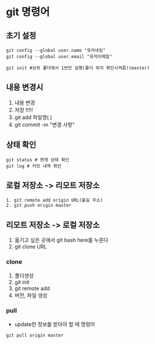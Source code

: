 # git 명령어

## 초기 설정
```
git config --global user.name "유저네임" 
git config --global user.email "유저이메일"

git init #상위 폴더에서 1번만 실행(폴더 위치 확인시켜줌)(master)
```

## 내용 변경시
1. 내용 변경
2. 저장 !!!!!
3. git add 파일명(.)
4. git commit -m "변경 사항"

## 상태 확인
```
git status # 현재 상태 확인
git log # 커밋 내역 확인
```

## 로컬 저장소 -> 리모트 저장소
```
1. git remote add origin URL(옮길 주소)
2. git push origin master
```

## 리모트 저장소 -> 로컬 저장소
1. 옮기고 싶은 곳에서 git bash here를 누른다
2. git clone URL

### clone
1. 폴더생성
2. git init
3. git remote add
4. 버전, 파일 생성

### pull
- update한 정보를 받아야 할 때
명령어
```
git pull origin master
```